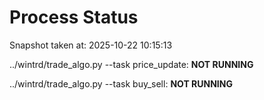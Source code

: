 # Process Status

Snapshot taken at: 2025-10-22 10:15:13

../wintrd/trade_algo.py --task price_update: **NOT RUNNING**

../wintrd/trade_algo.py --task buy_sell: **NOT RUNNING**

